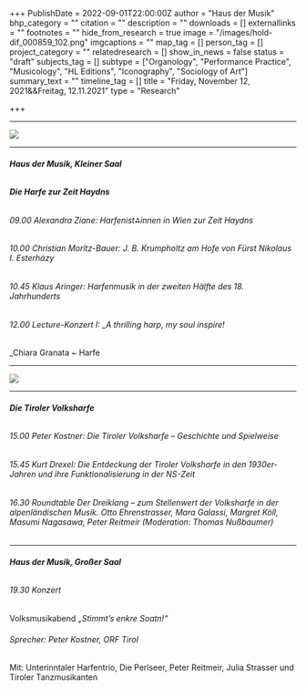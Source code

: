 +++
PublishDate = 2022-09-01T22:00:00Z
author = "Haus der Musik"
bhp_category = ""
citation = ""
description = ""
downloads = []
externallinks = ""
footnotes = ""
hide_from_research = true
image = "/images/hold-dif_000859_102.png"
imgcaptions = ""
map_tag = []
person_tag = []
project_category = ""
relatedresearch = []
show_in_news = false
status = "draft"
subjects_tag = []
subtype = ["Organology", "Performance Practice", "Musicology", "HL Editions", "Iconography", "Sociology of Art"]
summary_text = ""
timeline_tag = []
title = "Friday, November 12, 2021&&Freitag, 12.11.2021"
type = "Research"

+++
***

![](/images/hold-dif_000859_102.png)

***

###### **Haus der Musik, Kleiner Saal**

###### **Die Harfe zur Zeit Haydns**

###### 09.00 Alexandra Ziane: Harfenist⁂innen in Wien zur Zeit Haydns

###### 10.00 Christian Moritz-Bauer: J. B. Krumpholtz am Hofe von Fürst Nikolaus I. Esterházy

###### 10.45 Klaus Aringer: Harfenmusik in der zweiten Hälfte des 18. Jahrhunderts

###### 12.00 Lecture-Konzert I: _A thrilling harp, my soul inspire!  
_Chiara Granata \~ Harfe

***

![](/images/dif_000859_90.jpg)

***

###### **Die Tiroler Volksharfe**

###### 15.00 Peter Kostner: Die Tiroler Volksharfe – Geschichte und Spielweise

###### 15.45 Kurt Drexel: Die Entdeckung der Tiroler Volksharfe in den 1930er-Jahren und ihre Funktionalisierung in der NS-Zeit

###### 16.30 Roundtable Der Dreiklang – zum Stellenwert der Volksharfe in der alpenländischen Musik. Otto Ehrenstrasser, Mara Galassi, Margret Köll, Masumi Nagasawa, Peter Reitmeir (Moderation: Thomas Nußbaumer)

***

###### **Haus der Musik, Großer Saal**

###### 19.30 Konzert  
Volksmusikabend _„Stimmt’s enkre Soatn!“_

###### Sprecher: Peter Kostner, ORF Tirol  
Mit: Unterinntaler Harfentrio, Die Perlseer, Peter Reitmeir, Julia Strasser und Tiroler Tanzmusikanten